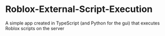 # Roblox-External-Script-Execution
A simple app created in TypeScript (and Python for the gui) that executes Roblox scripts on the server
